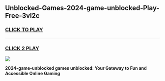 
## Unblocked-Games-2024-game-unblocked-Play-Free-3vl2c
<h3>
<a href="https://premium76.site?title=2024-game-unblocked&ref=21A">CLICK TO PLAY</a></h3>
<hr>

<h3>
<a href="https://premium76.site?title=2024-game-unblocked&ref=21A">CLICK 2 PLAY</a>
  
</h3>

<a href="https://premium76.site?title=2024-game-unblocked&ref=21A"><img src="https://clearcache.store/games.png"></a>


**2024-game-unblocked games unblocked: Your Gateway to Fun and Accessible Online Gaming**
